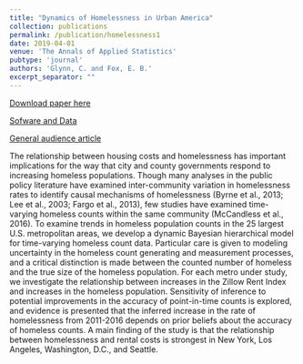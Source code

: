 ```yaml
---
title: "Dynamics of Homelessness in Urban America"
collection: publications
permalink: /publication/homelessness1
date: 2019-04-01
venue: 'The Annals of Applied Statistics'
pubtype: 'journal'
authors: 'Glynn, C. and Fox, E. B.'
excerpt_separator: ""
---
```

[Download paper here](http://g-lynn.github.io/files/GlynnFox_2019.pdf)

[Sofware and Data](https://github.com/G-Lynn/Inflection)

[General audience article](https://www.zillow.com/research/rents-larger-homeless-population-16124/)


The relationship between housing costs and homelessness has important implications for the way that city and county governments
respond to increasing homeless populations. Though many analyses
in the public policy literature have examined inter-community variation in homelessness rates to identify causal mechanisms of homelessness (Byrne et al., 2013; Lee et al., 2003; Fargo et al., 2013), few
studies have examined time-varying homeless counts within the same
community (McCandless et al., 2016). To examine trends in homeless
population counts in the 25 largest U.S. metropolitan areas, we develop a dynamic Bayesian hierarchical model for time-varying homeless count data. Particular care is given to modeling uncertainty in the
homeless count generating and measurement processes, and a critical
distinction is made between the counted number of homeless and the
true size of the homeless population. For each metro under study, we
investigate the relationship between increases in the Zillow Rent Index and increases in the homeless population. Sensitivity of inference
to potential improvements in the accuracy of point-in-time counts is
explored, and evidence is presented that the inferred increase in the
rate of homelessness from 2011-2016 depends on prior beliefs about
the accuracy of homeless counts. A main finding of the study is that
the relationship between homelessness and rental costs is strongest
in New York, Los Angeles, Washington, D.C., and Seattle.


